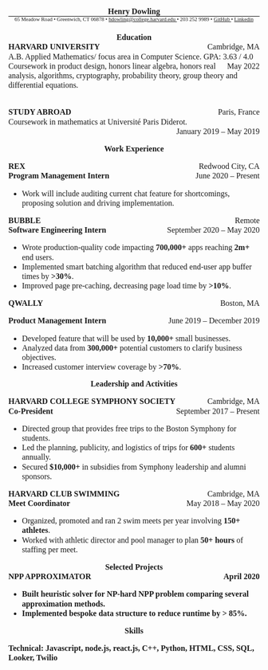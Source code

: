  <!--- main Resume for product management! --->
<div style="font-family:Times New Roman; font-size: 12pt; line-height: 1.2", align="center">
<b>
Henry Dowling
</b>
<div style="background-color:#000000; height:1px; width:100%;"> </div>
  <div style="font-family:Times New Roman; font-size: 8pt", align="center">
  65 Meadow Road • Greenwich, CT 06878 • <a href="mailto:hdowling@college.harvard.edu"> hdowling@college.harvard.edu </a> • 203 252 9989 • <a href ="https://github.com/HenryD1"> GitHub </a> • <a href="https://www.linkedin.com/in/henrydowling/">Linkedin</a>
  </div>
<br>
<b>
Education
</b>
</div>

<div style="font-family:Times New Roman; font-size: 12pt; line-height: 1.2", align="left">
<b> HARVARD UNIVERSITY </b> <span style="float:right;"> Cambridge, MA </span> <br>
A.B. Applied Mathematics/ focus area in Computer Science. GPA: 3.63 / 4.0  <span style="float:right;"> May 2022 </span>
<!--- may need a br here --->
Coursework in product design, honors linear algebra, honors real analysis, algorithms, cryptography, probability theory, group theory and differential equations.

<br>
<br>

<b> STUDY ABROAD </b>
 <span style="float:right;"> Paris, France </span>
<br>
Coursework in mathematics at Université Paris Diderot. <span style="float:right;">   January 2019 – May 2019 </span>
</div>
<div style="font-family:Times New Roman; font-size: 12pt; line-height: 1.2", align="center">
<b>
<br>
Work Experience
</b>
</div>

<div style="font-family:Times New Roman; font-size: 12pt; line-height: 1.2", align="left">

<b> REX </b> <span style="float:right;"> Redwood City, CA  </span> <br>
<b> Program Management Intern </b>  <span style="float:right;"> June 2020 – Present  </span>
<br>
<ul>
<li> Work will include auditing current chat feature for shortcomings, proposing solution and driving implementation.
<br>
</ul>

<b> BUBBLE </b> <span style="float:right;"> Remote  </span> <br>
<b>Software Engineering Intern </b>  <span style="float:right;"> September 2020 – May 2020 </span>
<br>
<ul>
<li> Wrote production-quality code impacting <b> 700,000+ </b> apps reaching <b> 2m+ </b> end users.
<li> Implemented smart batching algorithm that reduced end-user app buffer times by <b> >30%</b>.
<li> Improved page pre-caching, decreasing page load time by <b> >10%</b>.

<br>

</ul>

<b> QWALLY  </b> <span style="float:right;">  Boston, MA </span> <br>

<b> Product Management Intern </b> <span style="float:right;"> June 2019 – December 2019 </span>
<ul>
<li> Developed feature that will be used by <b> 10,000+ </b> small businesses.
<!--- <li> Drafted wireframes, iterated, and built parts of website used by <b> 1000+ users</b> --->
<li> Analyzed data from <b> 300,000+ </b> potential customers to clarify business objectives.
<!---<b> <li> Aggregated insights from 20+ </b> customer interviews and <b> 10+ </b> product demos. --->
<li> Increased customer interview coverage by <b> >70%</b>.
</ul>
</div>

<div style="font-family:Times New Roman; font-size: 12pt", align="center">
<b>
Leadership and Activities
</b>
</div>

<div style="font-family:Times New Roman; font-size: 12pt; line-height: 1.2", align="left">

<b> HARVARD COLLEGE SYMPHONY SOCIETY </b>   <span style="float:right;">  Cambridge, MA </span>
<br>
<b> Co-President </b>           <span style="float:right;">  September 2017 – Present </span> <br>
<ul>
<li> Directed group that provides free trips to the Boston Symphony for students.
<li> Led the planning, publicity, and logistics of trips for <b> 600+ </b> students annually.
<!--- 1500+ students total ---->
<li> Secured <b> $10,000+ </b> in subsidies from Symphony leadership and alumni sponsors.
</ul>


<b> HARVARD CLUB SWIMMING </b>   <span style="float:right;">  Cambridge, MA </span>
<br>
<b> Meet Coordinator </b> <span style="float:right;">  May 2018 – May 2020 </span>
<ul>
<li> Organized, promoted and ran 2 swim meets per year involving <b> 150+ athletes</b>.
<li> Worked with athletic director and pool manager to plan <b> 50+ hours </b> of staffing per meet.
</ul>
</div>

<div style="font-family:Times New Roman; font-size: 12pt; line-height: 1.2", align="center">
<b> Selected Projects </br>
</div>

<div style="font-family:Times New Roman; font-size: 12pt; line-height: 1.2", align="left">
<b> NPP APPROXIMATOR </b>   <span style="float:right;">  April 2020 </span>
<br>
<ul>
<li>  Built heuristic solver for NP-hard NPP problem comparing several approximation methods.
<li>  Implemented bespoke data structure to reduce runtime by <b> > 85%</b>.
</ul>
</div>

<!---
<b> PRINCIPAL-AGENT OPTIMIZER </b> <span style="float:right;">  July 2020 </span>
<ul>
<li> Built deep-learning GAN for finding equilibria of unsolved Principal-Agent Problem.
<li> Numerically determined a <b> nontrivial solution </b> to the problem.
<br>
</div>
--->

</div>

<div style="font-family:Times New Roman; font-size: 12pt; line-height: 1.2", align="center">
<b> Skills </br>
</div>

<div style="font-family:Times New Roman; font-size: 12pt; line-height: 1.2", align="left">

<b> Technical: </b> Javascript, node.js, react.js, C++, Python, HTML, CSS, SQL, Looker, Twilio

</div>
